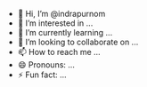 - 👋 Hi, I’m @indrapurnom
- 👀 I’m interested in ...
- 🌱 I’m currently learning ...
- 💞️ I’m looking to collaborate on ...
- 📫 How to reach me ...
- 😄 Pronouns: ...
- ⚡ Fun fact: ...

<!---
indrapurnom/indrapurnom is a ✨ special ✨ repository because its `README.md` (this file) appears on your GitHub profile.
You can click the Preview link to take a look at your changes.
--->
